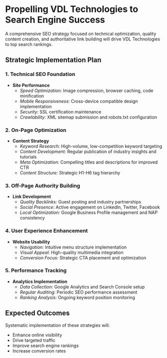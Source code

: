 # Propelling VDL Technologies to Search Engine Success

A comprehensive SEO strategy focused on technical optimization, quality content creation, and authoritative link building will drive VDL Technologies to top search rankings.

## Strategic Implementation Plan

### 1. Technical SEO Foundation

* **Site Performance**
  * *Speed Optimization:* Image compression, browser caching, code minification
  * *Mobile Responsiveness:* Cross-device compatible design implementation
  * *Security:* SSL certification maintenance
  * *Crawlability:* XML sitemap submission and robots.txt configuration

### 2. On-Page Optimization

* **Content Strategy**
  * *Keyword Research:* High-volume, low-competition keyword targeting
  * *Content Development:* Regular publication of industry insights and tutorials
  * *Meta Optimization:* Compelling titles and descriptions for improved CTR
  * *Content Structure:* Strategic H1-H6 tag hierarchy

### 3. Off-Page Authority Building

* **Link Development**
  * *Quality Backlinks:* Guest posting and industry partnerships
  * *Social Presence:* Active engagement on LinkedIn, Twitter, Facebook
  * *Local Optimization:* Google Business Profile management and NAP consistency

### 4. User Experience Enhancement

* **Website Usability**
  * *Navigation:* Intuitive menu structure implementation
  * *Visual Appeal:* High-quality multimedia integration
  * *Conversion Focus:* Strategic CTA placement and optimization

### 5. Performance Tracking

* **Analytics Implementation**
  * *Data Collection:* Google Analytics and Search Console setup
  * *Regular Auditing:* Periodic SEO performance assessment
  * *Ranking Analysis:* Ongoing keyword position monitoring

## Expected Outcomes

Systematic implementation of these strategies will:
- Enhance online visibility
- Drive targeted traffic
- Improve search engine rankings
- Increase conversion rates
